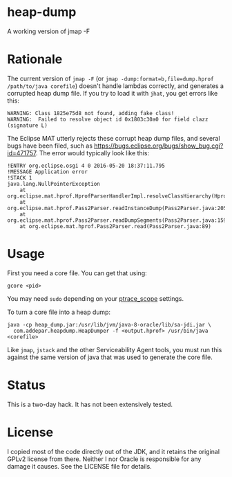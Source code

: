 # heap-dump
A working version of jmap -F

# Rationale
The current version of `jmap -F` (or `jmap -dump:format=b,file=dump.hprof /path/to/java corefile`) doesn't handle lambdas correctly, and generates a corrupted heap dump file. If you try to load it with `jhat`, you get errors like this:
```
WARNING: Class 1825e75d8 not found, adding fake class!
WARNING:  Failed to resolve object id 0x1803c30a0 for field clazz (signature L)
```

The Eclipse MAT utterly rejects these corrupt heap dump files, and several bugs have been filed, such as https://bugs.eclipse.org/bugs/show_bug.cgi?id=471757. The error would typically look like this:
```
!ENTRY org.eclipse.osgi 4 0 2016-05-20 18:37:11.795
!MESSAGE Application error
!STACK 1
java.lang.NullPointerException
	at org.eclipse.mat.hprof.HprofParserHandlerImpl.resolveClassHierarchy(HprofParserHandlerImpl.java:587)
	at org.eclipse.mat.hprof.Pass2Parser.readInstanceDump(Pass2Parser.java:205)
	at org.eclipse.mat.hprof.Pass2Parser.readDumpSegments(Pass2Parser.java:159)
	at org.eclipse.mat.hprof.Pass2Parser.read(Pass2Parser.java:89)
```

# Usage
First you need a core file. You can get that using:
```
gcore <pid>
```
You may need `sudo` depending on your [ptrace_scope](http://askubuntu.com/questions/41629/after-upgrade-gdb-wont-attach-to-process) settings.

To turn a core file into a heap dump:
```
java -cp heap_dump.jar:/usr/lib/jvm/java-8-oracle/lib/sa-jdi.jar \
  com.addepar.heapdump.HeapDumper -f <output.hprof> /usr/bin/java <corefile>
```
Like `jmap`, `jstack` and the other Serviceability Agent tools, you must run this against the same version of java that was used to generate the core file. 

# Status
This is a two-day hack. It has not been extensively tested.

# License
I copied most of the code directly out of the JDK, and it retains the original GPLv2 license from there. Neither I nor Oracle is responsible for any damage it causes. See the LICENSE file for details.
